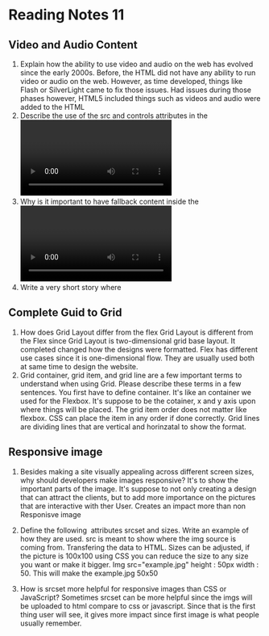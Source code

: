 # Reading Notes 11
## Video and Audio Content


1. Explain how the ability to use video and audio on the web has evolved since the early 2000s.
Before, the HTML did not have any ability to run video or audio on the web. However, as time developed, things like Flash or SilverLight came to fix those issues. Had issues during those phases however, HTML5 included things such as videos and audio were added to the HTML
2. Describe the use of the src and controls attributes in the <video> element.
It would be the same type like img. Using video with added SRC will run the video like it runs img inside of the HTML.
3. Why is it important to have fallback content inside the <video> element?
It is important to have Fallback content since if the broweser does not support the video, the fallback will be provided to the older browsers.Like img, there is alt way to be shown
4. Write a very short story where <audio> and <video> are characters.
A long time ago, there was a character named Audio and Video. They were both ignored by the HTML family since HTML had childeren of Flash and SilverLight. Flash ran Safri kingdom, and SilverLight ran Chrome world. However, HTML family gave birth to a child named HTML5. HTML5 friended Audio and Video since HTML5 thought they were good people. Because Flash and SilverLight ran their kingdom in a terrible way, to Save people HTML5 decided to revlot and fight back to them. With powerful warriors like Audio and Video on HTML5's side they won over the kingdom. Because they were friends and good people, HTML5 gave them rights to run the kingdoms with HTML5. The end

## Complete Guid to Grid
1. How does Grid Layout differ from the flex
Grid Layout is different from the Flex since Grid Layout is two-dimensional grid base layout. It completed changed how the designs were formatted. Flex has different use cases since it is one-dimensional flow. They are usually used both at same time to design the website.
2. Grid container, grid item, and grid line are a few important terms to understand when using Grid. Please describe these terms in a few sentences.
You first have to define container. It's like an container we used for the Flexbox. It's suppose to be the cotainer, x and y axis upon where things will be placed. The grid item order does not matter like flexbox. CSS can place the item in any order if done correctly. Grid lines are dividing lines that are vertical and horinzatal to show the format.

## Responsive image
1. Besides making a site visually appealing across different screen sizes, why should developers make images responsive?
It's to show the important parts of the image. It's suppose to not only creating a design that can attract the clients, but to add more importance on the pictures that are interactive with ther User. Creates an impact more than non Responisve image
2. Define the following <img> attributes srcset and sizes. Write an example of how they are used.
src is meant to show where the img source is coming from. Transfering the data to HTML. Sizes can be adjusted, if the picture is 100x100 using CSS you can reduce the size to any size you want or make it bigger. 
Img src="example.jpg" height : 50px width : 50. This will make the example.jpg 50x50

3. How is srcset more helpful for responsive images than CSS or JavaScript?
Sometimes srcset can be more helpful since the imgs will be uploaded to html compare to css or javascript. Since that is the first thing user will see, it gives more impact since first image is what people usually remember.
